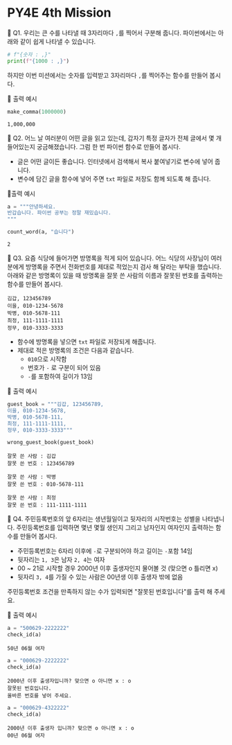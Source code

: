 # PY4E 4th Mission

📌 Q1. 우리는 큰 수를 나타낼 때 3자리마다 `,`를 찍어서 구분해 줍니다. 파이썬에서는 아래와 같이 쉽게 나타낼 수 있습니다.
```python
# f"{숫자 : ,}"
print(f"{1000 : ,}")
```
하지만 이번 미션에서는 숫자를 입력받고 3자리마다 `,`를 찍어주는 함수를 만들어 봅시다.

🔽 출력 예시
```python
make_comma(1000000)
```
```
1,000,000
```

📌 Q2. 어느 날 여러분이 어떤 글을 읽고 있는데, 갑자기 특정 글자가 전체 글에서 몇 개 들어있는지 궁금해졌습니다. 그럼 한 번 파이썬 함수로 만들어 봅시다.
* 글은 어떤 글이든 좋습니다. 인터넷에서 검색해서 복사 붙여넣기로 변수에 넣어 줍니다.
* 변수에 담긴 글을 함수에 넣어 주면 `txt` 파일로 저장도 함께 되도록 해 줍니다.

🔽출력 예시
```python
a = """안녕하세요. 
반갑습니다. 파이썬 공부는 정말 재밌습니다.
"""

count_word(a, "습니다")
```
```
2
```

📌 Q3. 요즘 식당에 들어가면 방명록을 적게 되어 있습니다. 어느 식당의 사장님이 여러분에게 방명록을 주면서 전화번호를 제대로 적었는지 검사 해 달라는 부탁을 했습니다. 아래와 같은 방명록이 있을 때 방명록을 잘못 쓴 사람의 이름과 잘못된 번호를 출력하는 함수를 만들어 봅시다.
```
김갑, 123456789
이을, 010-1234-5678
박병, 010-5678-111
최정, 111-1111-1111
정무, 010-3333-3333
```
* 함수에 방명록을 넣으면 `txt` 파일로 저장되게 해줍니다.
* 제대로 적은 방명록의 조건은 다음과 같습니다.
  * `010`으로 시작함
  * 번호가 `-` 로 구분이 되어 있음
  * `-`를 포함하여 길이가 13임

🔽 출력 예시
```python
guest_book = """김갑, 123456789, 
이을, 010-1234-5678, 
박병, 010-5678-111, 
최정, 111-1111-1111, 
정무, 010-3333-3333"""

wrong_guest_book(guest_book)
```
```
잘못 쓴 사람 : 김갑
잘못 쓴 번호 : 123456789

잘못 쓴 사람 : 박병
잘못 쓴 번호 : 010-5678-111

잘못 쓴 사람 : 최정
잘못 쓴 번호 : 111-1111-1111
```

📌 Q4.  주민등록번호의 앞 6자리는 생년월일이고 뒷자리의 시작번호는 성별을 나타냅니다. 주민등록번호를 입력하면 몇년 몇월 생인지 그리고 남자인지 여자인지 출력하는 함수를 만들어 봅시다.
* 주민등록번호는 6자리 이후에 `-`로 구분되어야 하고 길이는 `-`포함 14임
* 뒷자리는 `1, 3`은 남자 `2, 4`는 여자
* 00 ~ 21로 시작할 경우 2000년 이후 출생자인지 물어볼 것 (맞으면 o 틀리면 x)
* 뒷자리 `3, 4`를 가질 수 있는 사람은 00년생 이후 출생자 밖에 없음

주민등록번호 조건을 만족하지 않는 수가 입력되면 "잘못된 번호입니다"를 출력 해 주세요.

🔽 출력 예시
```python
a = "500629-2222222"
check_id(a)
```
```
50년 06월 여자
```
```python
a = "000629-2222222"
check_id(a)
```
```
2000년 이후 출생자입니까? 맞으면 o 아니면 x : o
잘못된 번호입니다.
올바른 번호를 넣어 주세요.
```
```python
a = "000629-4322222"
check_id(a)
```
```
2000년 이후 출생자 입니까? 맞으면 o 아니면 x : o
00년 06월 여자
```
